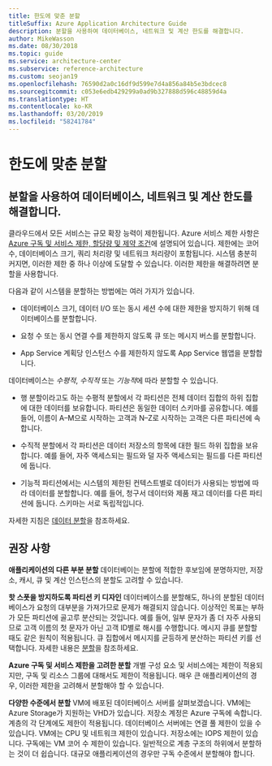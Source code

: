 ```yaml
---
title: 한도에 맞춘 분할
titleSuffix: Azure Application Architecture Guide
description: 분할을 사용하여 데이터베이스, 네트워크 및 계산 한도를 해결합니다.
author: MikeWasson
ms.date: 08/30/2018
ms.topic: guide
ms.service: architecture-center
ms.subservice: reference-architecture
ms.custom: seojan19
ms.openlocfilehash: 76590d2a0c16df9d599e7d4a856a84b5e3bdcec8
ms.sourcegitcommit: c053e6edb429299a0ad9b327888d596c48859d4a
ms.translationtype: HT
ms.contentlocale: ko-KR
ms.lasthandoff: 03/20/2019
ms.locfileid: "58241784"
---
```

# <a name="partition-around-limits"></a>한도에 맞춘 분할

## <a name="use-partitioning-to-work-around-database-network-and-compute-limits"></a>분할을 사용하여 데이터베이스, 네트워크 및 계산 한도를 해결합니다.

클라우드에서 모든 서비스는 규모 확장 능력이 제한됩니다. Azure 서비스 제한 사항은 [Azure 구독 및 서비스 제한, 할당량 및 제약 조건][azure-limits]에 설명되어 있습니다. 제한에는 코어 수, 데이터베이스 크기, 쿼리 처리량 및 네트워크 처리량이 포함됩니다. 시스템 충분히 커지면, 이러한 제한 중 하나 이상에 도달할 수 있습니다. 이러한 제한을 해결하려면 분할을 사용합니다.

다음과 같이 시스템을 분할하는 방법에는 여러 가지가 있습니다.

- 데이터베이스 크기, 데이터 I/O 또는 동시 세션 수에 대한 제한을 방지하기 위해 데이터베이스를 분할합니다.

- 요청 수 또는 동시 연결 수를 제한하지 않도록 큐 또는 메시지 버스를 분할합니다.

- App Service 계획당 인스턴스 수를 제한하지 않도록 App Service 웹앱을 분할합니다.

데이터베이스는 *수평적*, *수직적* 또는 *기능적*에 따라 분할할 수 있습니다.

- 행 분할이라고도 하는 수평적 분할에서 각 파티션은 전체 데이터 집합의 하위 집합에 대한 데이터를 보유합니다. 파티션은 동일한 데이터 스키마를 공유합니다. 예를 들어, 이름이 A&ndash;M으로 시작하는 고객과 N&ndash;Z로 시작하는 고객은 다른 파티션에 속합니다.

- 수직적 분할에서 각 파티션은 데이터 저장소의 항목에 대한 필드 하위 집합을 보유합니다. 예를 들어, 자주 액세스되는 필드와 덜 자주 액세스되는 필드를 다른 파티션에 둡니다.

- 기능적 파티션에서는 시스템의 제한된 컨텍스트별로 데이터가 사용되는 방법에 따라 데이터를 분할합니다. 예를 들어, 청구서 데이터와 제품 재고 데이터를 다른 파티션에 둡니다. 스키마는 서로 독립적입니다.

자세한 지침은 [데이터 분할][data-partitioning-guidance]을 참조하세요.

## <a name="recommendations"></a>권장 사항

**애플리케이션의 다른 부분 분할** 데이터베이는 분할에 적합한 후보임에 분명하지만, 저장소, 캐시, 큐 및 계산 인스턴스의 분할도 고려할 수 있습니다.

**핫 스폿을 방지하도록 파티션 키 디자인** 데이터베이스를 분할해도, 하나의 분할된 데이터베이스가 요청의 대부분을 가져가므로 문제가 해결되지 않습니다. 이상적인 목표는 부하가 모든 파티션에 골고루 분산되는 것입니다. 예를 들어, 일부 문자가 좀 더 자주 사용되므로 고객 이름의 첫 문자가 아닌 고객 ID별로 해시를 수행합니다. 메시지 큐를 분할할 때도 같은 원칙이 적용됩니다. 큐 집합에서 메시지를 균등하게 분산하는 파티션 키를 선택합니다. 자세한 내용은 [분할][sharding]을 참조하세요.

**Azure 구독 및 서비스 제한을 고려한 분할** 개별 구성 요소 및 서비스에는 제한이 적용되지만, 구독 및 리소스 그룹에 대해서도 제한이 적용됩니다. 매우 큰 애플리케이션의 경우, 이러한 제한을 고려해서 분할해야 할 수 있습니다.

**다양한 수준에서 분할** VM에 배포된 데이터베이스 서버를 살펴보겠습니다. VM에는 Azure Storage가 지원하는 VHD가 있습니다. 저장소 계정은 Azure 구독에 속합니다. 계층의 각 단계에도 제한이 적용됩니다. 데이터베이스 서버에는 연결 풀 제한이 있을 수 있습니다. VM에는 CPU 및 네트워크 제한이 있습니다. 저장소에는 IOPS 제한이 있습니다. 구독에는 VM 코어 수 제한이 있습니다. 일반적으로 계층 구조의 하위에서 분할하는 것이 더 쉽습니다. 대규모 애플리케이션의 경우만 구독 수준에서 분할해야 합니다.

<!-- links -->

[azure-limits]: /azure/azure-subscription-service-limits
[data-partitioning-guidance]: ../../best-practices/data-partitioning.md
[sharding]: ../../patterns/sharding.md
